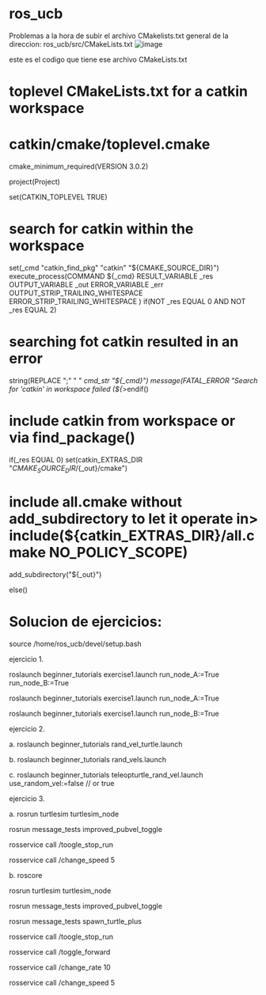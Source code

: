 # ros_ucb
Problemas a la hora de subir el archivo CMakelists.txt general de la direccion: ros_ucb/src/CMakeLists.txt
![image](https://github.com/Luis-Lanza08/ros_ucb/assets/129080944/bccfbd14-d0e4-49ee-9aba-30a7a1ecb121)

este es el codigo que tiene ese archivo CMakeLists.txt


# toplevel CMakeLists.txt for a catkin workspace
# catkin/cmake/toplevel.cmake

cmake_minimum_required(VERSION 3.0.2)

project(Project)

set(CATKIN_TOPLEVEL TRUE)

# search for catkin within the workspace
set(_cmd "catkin_find_pkg" "catkin" "${CMAKE_SOURCE_DIR}")
execute_process(COMMAND ${_cmd}
  RESULT_VARIABLE _res
  OUTPUT_VARIABLE _out
  ERROR_VARIABLE _err
  OUTPUT_STRIP_TRAILING_WHITESPACE
  ERROR_STRIP_TRAILING_WHITESPACE
)
if(NOT _res EQUAL 0 AND NOT _res EQUAL 2)
  # searching fot catkin resulted in an error
  string(REPLACE ";" " " _cmd_str "${_cmd}")
  message(FATAL_ERROR "Search for 'catkin' in workspace failed (${_>endif()

# include catkin from workspace or via find_package()
if(_res EQUAL 0)
  set(catkin_EXTRAS_DIR "${CMAKE_SOURCE_DIR}/${_out}/cmake")        
  # include all.cmake without add_subdirectory to let it operate in>  include(${catkin_EXTRAS_DIR}/all.cmake NO_POLICY_SCOPE)
  add_subdirectory("${_out}")

else()




# Solucion de ejercicios:

source /home/ros_ucb/devel/setup.bash


ejercicio 1.

roslaunch beginner_tutorials exercise1.launch run_node_A:=True run_node_B:=True

roslaunch beginner_tutorials exercise1.launch run_node_A:=True

roslaunch beginner_tutorials exercise1.launch run_node_B:=True

ejercicio 2.

a.
roslaunch beginner_tutorials rand_vel_turtle.launch

b.
roslaunch beginner_tutorials rand_vels.launch

c.
roslaunch beginner_tutorials teleopturtle_rand_vel.launch use_random_vel:=false   // or true

ejercicio 3.


a.
rosrun turtlesim turtlesim_node

rosrun message_tests improved_pubvel_toggle

rosservice call /toogle_stop_run

rosservice call /change_speed 5

b.
roscore

rosrun turtlesim turtlesim_node

rosrun message_tests improved_pubvel_toggle

rosrun message_tests spawn_turtle_plus

rosservice call /toogle_stop_run

rosservice call /toggle_forward

rosservice call /change_rate 10

rosservice call /change_speed 5

